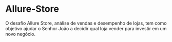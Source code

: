 # Allure-Store
O desafio Allure Store, análise de vendas e desempenho de lojas, tem como objetivo ajudar o Senhor João a decidir qual loja vender para investir em um novo negócio.
